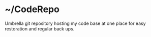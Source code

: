 # ~/CodeRepo

Umbrella git repository hosting my code base at one place for easy restoration and regular back ups.
